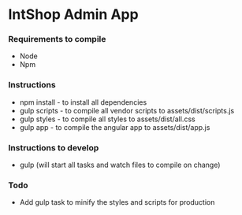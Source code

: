 # IntShop Admin App

### Requirements to compile
- Node
- Npm

### Instructions
- npm install - to install all dependencies
- gulp scripts - to compile all vendor scripts to assets/dist/scripts.js
- gulp styles - to compile all styles to assets/dist/all.css
- gulp app - to compile the angular app to assets/dist/app.js

### Instructions to develop
- gulp (will start all tasks and watch files to compile on change)

### Todo
- Add gulp task to minify the styles and scripts for production